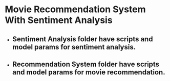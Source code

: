 # Movie Recommendation System With Sentiment Analysis
- ##  Sentiment Analysis folder have scripts and model params for sentiment analysis.
- ##  Recommendation System folder have scripts and model params for movie recommendation.
